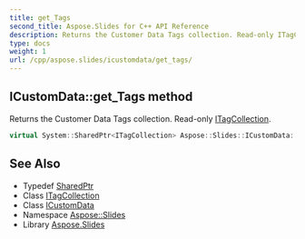 ```yaml
---
title: get_Tags
second_title: Aspose.Slides for C++ API Reference
description: Returns the Customer Data Tags collection. Read-only ITagCollection.
type: docs
weight: 1
url: /cpp/aspose.slides/icustomdata/get_tags/
---
```

## ICustomData::get_Tags method


Returns the Customer Data Tags collection. Read-only [ITagCollection](../../itagcollection/).

```cpp
virtual System::SharedPtr<ITagCollection> Aspose::Slides::ICustomData::get_Tags()=0
```

## See Also

* Typedef [SharedPtr](../../../system/sharedptr/)
* Class [ITagCollection](../../itagcollection/)
* Class [ICustomData](../)
* Namespace [Aspose::Slides](../../)
* Library [Aspose.Slides](../../../)
